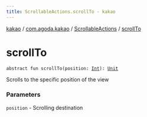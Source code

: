 ```yaml
---
title: ScrollableActions.scrollTo - kakao
---
```


[kakao](../../index.html) / [com.agoda.kakao](../index.html) / [ScrollableActions](index.html) / [scrollTo](.)

# scrollTo

`abstract fun scrollTo(position: `[`Int`](https://kotlinlang.org/api/latest/jvm/stdlib/kotlin/-int/index.html)`): `[`Unit`](https://kotlinlang.org/api/latest/jvm/stdlib/kotlin/-unit/index.html)

Scrolls to the specific position of the view

### Parameters

`position` - Scrolling destination